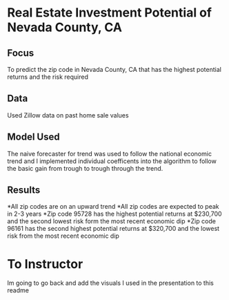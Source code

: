 # Real Estate Investment Potential of Nevada County, CA

## Focus
To predict the zip code in Nevada County, CA that has the highest potential returns and the risk required

## Data
Used Zillow data on past home sale values

## Model Used
The naive forecaster for trend was used to follow the national economic trend and I implemented individual coefficents into the algorithm to follow the basic gain from trough to trough through the trend. 

## Results
*All zip codes are on an upward trend
*All zip codes are expected to peak in 2-3 years
*Zip code 95728 has the highest potential returns at $230,700 and the second lowest risk form the most recent economic dip
*Zip code 96161 has the second highest potential returns at $320,700 and the lowest risk from the most recent economic dip

# To Instructor
Im going to go back and add the visuals I used in the presentation to this readme